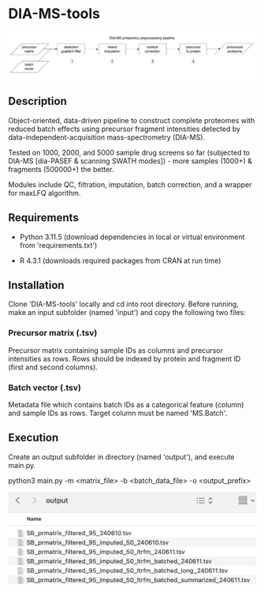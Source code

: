 # DIA-MS-tools

![output directory](https://github.com/BasuShaon/DIA-MS-tools/blob/main/docs/pipe.png)

## Description

Object-oriented, data-driven pipeline to construct complete proteomes with reduced batch effects using precursor fragment intensities detected by data-independent-acquisition mass-spectrometry (DIA-MS). 

Tested on 1000, 2000, and 5000 sample drug screens so far (subjected to DIA-MS [dia-PASEF & scanning SWATH modes]) - more samples (1000+) & fragments (500000+) the better.

Modules include QC, filtration, imputation, batch correction, and a wrapper for maxLFQ algorithm.

## Requirements

- Python 3.11.5 (download dependencies in local or virtual environment from 'requirements.txt') 

- R 4.3.1 (downloads required packages from CRAN at run time)

## Installation 

Clone 'DIA-MS-tools' locally and cd into root directory. Before running, make an input subfolder (named 'input') and copy the following two files:

### Precursor matrix (.tsv)

Precursor matrix containing sample IDs as columns and precursor intensities as rows. Rows should be indexed by protein and fragment ID (first and second columns). 

### Batch vector (.tsv)

Metadata file which contains batch IDs as a categorical feature (column) and sample IDs as rows. Target column must be named 'MS.Batch'.

## Execution

Create an output subfolder in directory (named 'output'), and execute main.py.

python3 main.py -m <matrix_file> -b <batch_data_file> -o <output_prefix>

![output directory](https://github.com/BasuShaon/DIA-MS-tools/blob/main/docs/screen.png)

